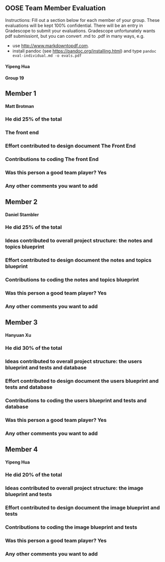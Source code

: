 ## OOSE Team Member Evaluation

Instructions: Fill out a section below for each member of your group. These evaluations will be kept 100% confidential.  There will be an entry in Gradescope to submit your evaluations.  Gradescope unfortunately wants pdf submissiont, but you can convert .md to .pdf in many ways, e.g.

 * use http://www.markdowntopdf.com.
 * install pandoc (see https://pandoc.org/installing.html) and type ```pandoc eval-individual.md -o evals.pdf```
 
#### Yipeng Hua

#### Group 19

## Member 1

#### Matt Brotman 

### He did 25% of the total

### The front end

### Effort contributed to design document The Front End

### Contributions to coding The front End

### Was this person a good team player? Yes

### Any other comments you want to add 


## Member 2

#### Daniel Stambler 

### He did 25% of the total

### Ideas contributed to overall project structure: the notes and topics blueprint

### Effort contributed to design document the notes and topics blueprint

### Contributions to coding the notes and topics blueprint

### Was this person a good team player? Yes

### Any other comments you want to add



## Member 3

#### Hanyuan Xu

### He did 30% of the total

### Ideas contributed to overall project structure: the users blueprint and tests and database

### Effort contributed to design document the users blueprint and tests and database

### Contributions to coding the users blueprint and tests and database

### Was this person a good team player? Yes 

### Any other comments you want to add


## Member 4

#### Yipeng Hua

### He did 20% of the total

### Ideas contributed to overall project structure: the image blueprint and tests

### Effort contributed to design document the image blueprint and tests

### Contributions to coding the image blueprint and tests

### Was this person a good team player? Yes 

### Any other comments you want to add
